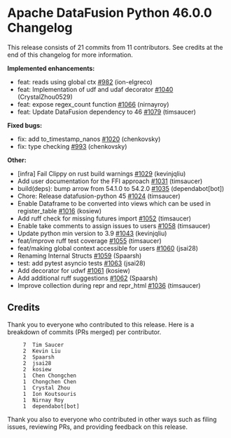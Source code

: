 <!--
Licensed to the Apache Software Foundation (ASF) under one
or more contributor license agreements.  See the NOTICE file
distributed with this work for additional information
regarding copyright ownership.  The ASF licenses this file
to you under the Apache License, Version 2.0 (the
"License"); you may not use this file except in compliance
with the License.  You may obtain a copy of the License at

  http://www.apache.org/licenses/LICENSE-2.0

Unless required by applicable law or agreed to in writing,
software distributed under the License is distributed on an
"AS IS" BASIS, WITHOUT WARRANTIES OR CONDITIONS OF ANY
KIND, either express or implied.  See the License for the
specific language governing permissions and limitations
under the License.
-->

# Apache DataFusion Python 46.0.0 Changelog

This release consists of 21 commits from 11 contributors. See credits at the end of this changelog for more information.

**Implemented enhancements:**

- feat: reads using global ctx [#982](https://github.com/apache/datafusion-python/pull/982) (ion-elgreco)
- feat: Implementation of udf and udaf decorator [#1040](https://github.com/apache/datafusion-python/pull/1040) (CrystalZhou0529)
- feat: expose regex_count function [#1066](https://github.com/apache/datafusion-python/pull/1066) (nirnayroy)
- feat: Update DataFusion dependency to 46 [#1079](https://github.com/apache/datafusion-python/pull/1079) (timsaucer)

**Fixed bugs:**

- fix: add to_timestamp_nanos [#1020](https://github.com/apache/datafusion-python/pull/1020) (chenkovsky)
- fix: type checking [#993](https://github.com/apache/datafusion-python/pull/993) (chenkovsky)

**Other:**

- [infra] Fail Clippy on rust build warnings [#1029](https://github.com/apache/datafusion-python/pull/1029) (kevinjqliu)
- Add user documentation for the FFI approach [#1031](https://github.com/apache/datafusion-python/pull/1031) (timsaucer)
- build(deps): bump arrow from 54.1.0 to 54.2.0 [#1035](https://github.com/apache/datafusion-python/pull/1035) (dependabot[bot])
- Chore: Release datafusion-python 45 [#1024](https://github.com/apache/datafusion-python/pull/1024) (timsaucer)
- Enable Dataframe to be converted into views which can be used in register_table [#1016](https://github.com/apache/datafusion-python/pull/1016) (kosiew)
- Add ruff check for missing futures import [#1052](https://github.com/apache/datafusion-python/pull/1052) (timsaucer)
- Enable take comments to assign issues to users [#1058](https://github.com/apache/datafusion-python/pull/1058) (timsaucer)
- Update python min version to 3.9 [#1043](https://github.com/apache/datafusion-python/pull/1043) (kevinjqliu)
- feat/improve ruff test coverage [#1055](https://github.com/apache/datafusion-python/pull/1055) (timsaucer)
- feat/making global context accessible for users [#1060](https://github.com/apache/datafusion-python/pull/1060) (jsai28)
- Renaming Internal Structs [#1059](https://github.com/apache/datafusion-python/pull/1059) (Spaarsh)
- test: add pytest asyncio tests [#1063](https://github.com/apache/datafusion-python/pull/1063) (jsai28)
- Add decorator for udwf [#1061](https://github.com/apache/datafusion-python/pull/1061) (kosiew)
- Add additional ruff suggestions [#1062](https://github.com/apache/datafusion-python/pull/1062) (Spaarsh)
- Improve collection during repr and repr_html [#1036](https://github.com/apache/datafusion-python/pull/1036) (timsaucer)

## Credits

Thank you to everyone who contributed to this release. Here is a breakdown of commits (PRs merged) per contributor.

```
     7	Tim Saucer
     2	Kevin Liu
     2	Spaarsh
     2	jsai28
     2	kosiew
     1	Chen Chongchen
     1	Chongchen Chen
     1	Crystal Zhou
     1	Ion Koutsouris
     1	Nirnay Roy
     1	dependabot[bot]
```

Thank you also to everyone who contributed in other ways such as filing issues, reviewing PRs, and providing feedback on this release.

